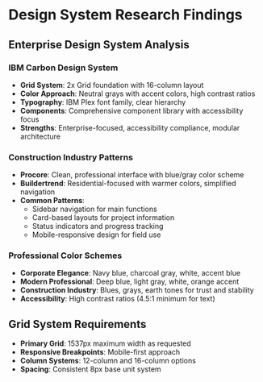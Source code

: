 # Design System Research Findings

## Enterprise Design System Analysis

### IBM Carbon Design System
- **Grid System**: 2x Grid foundation with 16-column layout
- **Color Approach**: Neutral grays with accent colors, high contrast ratios
- **Typography**: IBM Plex font family, clear hierarchy
- **Components**: Comprehensive component library with accessibility focus
- **Strengths**: Enterprise-focused, accessibility compliance, modular architecture

### Construction Industry Patterns
- **Procore**: Clean, professional interface with blue/gray color scheme
- **Buildertrend**: Residential-focused with warmer colors, simplified navigation
- **Common Patterns**: 
  - Sidebar navigation for main functions
  - Card-based layouts for project information
  - Status indicators and progress tracking
  - Mobile-responsive design for field use

### Professional Color Schemes
- **Corporate Elegance**: Navy blue, charcoal gray, white, accent blue
- **Modern Professional**: Deep blue, light gray, white, orange accent
- **Construction Industry**: Blues, grays, earth tones for trust and stability
- **Accessibility**: High contrast ratios (4.5:1 minimum for text)

## Grid System Requirements
- **Primary Grid**: 1537px maximum width as requested
- **Responsive Breakpoints**: Mobile-first approach
- **Column Systems**: 12-column and 16-column options
- **Spacing**: Consistent 8px base unit system

